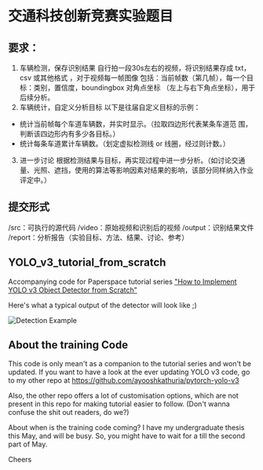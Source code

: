 # 交通科技创新竞赛实验题目

## 要求：
1. 车辆检测，保存识别结果
自行拍一段30s左右的视频，将识别结果存成 txt，csv 或其他格式 ，对于视频每一帧图像 包括：当前帧数（第几帧），每一个目标：类别，置信度，boundingbox 对角点坐标 （左上与右下角点坐标），用于后续分析。
2. 车辆统计，自定义分析目标
以下是往届自定义目标的示例：
- 统计当前帧每个车道车辆数，并实时显示。（拉取四边形代表某条车道范 围，判断该四边形内有多少各目标。）
- 统计每条车道累计车辆数。（划定虚拟检测线 or 线圈，经过则计数。）
3. 进一步讨论
根据检测结果与目标，再实现过程中进一步分析。（如讨论交通量、光照、遮挡，使用的算法等影响因素对结果的影响，该部分同样纳入作业评定中。）

## 提交形式
/src：可执行的源代码
/video：原始视频和识别后的视频
/output：识别结果文件
/report：分析报告（实验目标、方法、结果、讨论、参考）
  
## YOLO_v3_tutorial_from_scratch
Accompanying code for Paperspace tutorial series ["How to Implement YOLO v3 Object Detector from Scratch"](https://blog.paperspace.com/how-to-implement-a-yolo-object-detector-in-pytorch/)

Here's what a typical output of the detector will look like ;)

![Detection Example](https://i.imgur.com/m2jwnen.png)

## About the training Code

This code is only mean't as a companion to the tutorial series and won't be updated. If you want to have a look at the ever updating YOLO v3 code, go to my other repo at https://github.com/ayooshkathuria/pytorch-yolo-v3

Also, the other repo offers a lot of customisation options, which are not present in this repo for making tutorial easier to follow. (Don't wanna confuse the shit out readers, do we?)

About when is the training code coming? I have my undergraduate thesis this May, and will be busy. So, you might have to wait for a till the second part of May. 

Cheers

